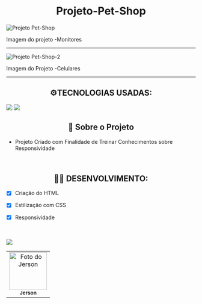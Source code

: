 <h1 align="center">Projeto-Pet-Shop</h1>
 
![Projeto Pet-Shop](https://user-images.githubusercontent.com/93807470/167200300-c6c8f1e7-5d2a-4885-afd7-5372e15b2712.png)
<p>Imagem do projeto -Monitores</p>

--------

![Projeto Pet-Shop-2](https://user-images.githubusercontent.com/93807470/167200307-1fbe10d6-bedf-4a2f-bdd9-1a15160beaac.png)
<p>Imagem do Projeto -Celulares</p>

---------

<h2 align="center">⚙️TECNOLOGIAS USADAS:</h2>
<a href="#"><img src="https://img.shields.io/badge/HTML5-E34F26?style=for-the-badge&logo=html5&logoColor=white"></a>
<a href="#"><img src="https://img.shields.io/badge/CSS3-1572B6?style=for-the-badge&logo=css3&logoColor=white"></a>


<h2 align="center"><b>📝 Sobre o Projeto</b></h2>

* Projeto Criado com Finalidade de Treinar Conhecimentos sobre Responsividade

<br>

<h2 align="center">👨‍💻 DESENVOLVIMENTO:</h2>

- [x] Criação do HTML
- [x] Estilização com CSS 
- [x] Responsividade     


 <table>
  <tr>
    <td align="center">
      <a href="https://www.linkedin.com/in/jerson-de-carvalho-da-silveira-04815522a/">
        <img src="https://avatars3.githubusercontent.com/u/31936044" width="100px;" alt="Foto do Jerson"/>
       </a><br>
        <sub>
          <b>Jerson</b>
        </sub>
      </a>
    </td>
   
   <br>
   <br>
   
<a href="https://www.linkedin.com/in/jerson-de-carvalho-da-silveira-04815522a/">
  <img src="https://img.shields.io/badge/LinkedIn-0077B5?style=for-the-badge&logo=linkedin&logoColor=white"> 
